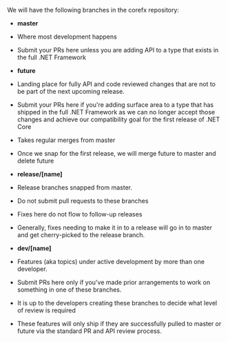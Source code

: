We will have the following branches in the corefx repository:

* **master**
 * Where most development happens
 * Submit your PRs here unless you are adding API to a type that exists in the full .NET Framework

* **future**
 * Landing place for fully API and code reviewed changes that are not to be part of the next upcoming release.
 * Submit your PRs here if you're adding surface area to a type that has shipped in the full .NET Framework as we can no longer accept those changes and achieve our compatibility goal for the first release of .NET Core
 * Takes regular merges from master
 * Once we snap for the first release, we will merge future to master and delete future

* **release/[name]**
 * Release branches snapped from master. 
 * Do not submit pull requests to these branches
 * Fixes here do not flow to follow-up releases
 * Generally, fixes needing to make it in to a release will go in to master and get cherry-picked to the release branch.

* **dev/[name]** 
 * Features (aka topics) under active development by more than one developer.
 * Submit PRs here only if you've made prior arrangements to work on something in one of these branches.
 * It is up to the developers creating these branches to decide what level of review is required
 * These features will only ship if they are successfully pulled to master or future via the standard PR and API review process.



